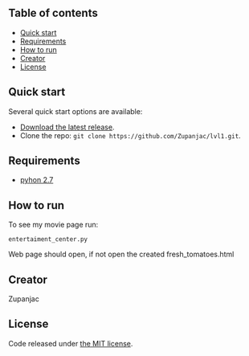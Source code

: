 ## Table of contents

* [Quick start](#quick-start)
* [Requirements](#Requirements)
* [How to run](#how-to-run)
* [Creator](#creator)
* [License](#License)

## Quick start

Several quick start options are available:

* [Download the latest release](https://github.com/Zupanjac/lvl1/archive/master.zip).
* Clone the repo: `git clone https://github.com/Zupanjac/lvl1.git`.

## Requirements
* [pyhon 2.7](https://www.python.org/downloads/)

## How to run
To see my movie page run:

  `entertaiment_center.py`

Web page should open, if not open the created fresh_tomatoes.html

## Creator
Zupanjac

## License

Code released under [the MIT license](https://github.com/twbs/bootstrap/blob/master/LICENSE).

